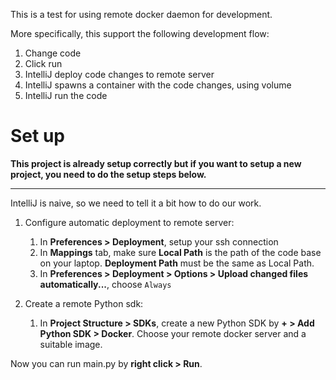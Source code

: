 This is a test for using remote docker daemon for development.

More specifically, this support the following development flow:
1. Change code
2. Click run
3. IntelliJ deploy code changes to remote server
4. IntelliJ spawns a container with the code changes, using volume
5. IntelliJ run the code

# Set up
**This project is already setup correctly but if you want to setup a new project, you need to do the setup steps below.**

---

IntelliJ is naive, so we need to tell it a bit how to do our work.

1. Configure automatic deployment to remote server:
   1. In **Preferences > Deployment**, setup your ssh connection
   2. In **Mappings** tab, make sure **Local Path** is the path of the code base on your laptop. **Deployment Path** must be the same as Local Path.
   3. In **Preferences > Deployment > Options > Upload changed files automatically...**, choose `Always`

2. Create a remote Python sdk:
   1. In **Project Structure > SDKs**, create a new Python SDK by **+ > Add Python SDK > Docker**. Choose your remote docker server and a suitable image.

Now you can run main.py by **right click > Run**.